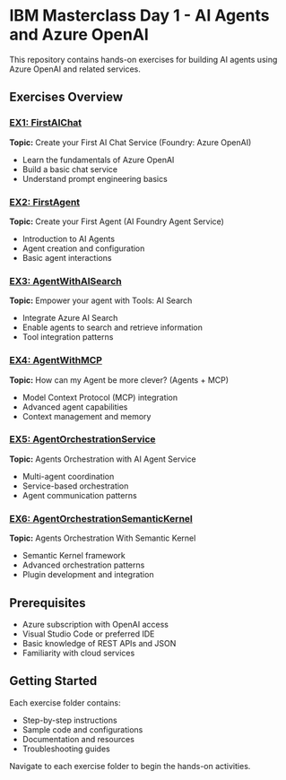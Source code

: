 # IBM Masterclass Day 1 - AI Agents and Azure OpenAI

This repository contains hands-on exercises for building AI agents using Azure OpenAI and related services.

## Exercises Overview

### [EX1: FirstAIChat](./EX1-FirstAIChat/)
**Topic:** Create your First AI Chat Service (Foundry: Azure OpenAI)
- Learn the fundamentals of Azure OpenAI
- Build a basic chat service
- Understand prompt engineering basics

### [EX2: FirstAgent](./EX2-FirstAgent/)
**Topic:** Create your First Agent (AI Foundry Agent Service)
- Introduction to AI Agents
- Agent creation and configuration
- Basic agent interactions

### [EX3: AgentWithAISearch](./EX3-AgentWithAISearch/)
**Topic:** Empower your agent with Tools: AI Search
- Integrate Azure AI Search
- Enable agents to search and retrieve information
- Tool integration patterns

### [EX4: AgentWithMCP](./EX4-AgentWithMCP/)
**Topic:** How can my Agent be more clever? (Agents + MCP)
- Model Context Protocol (MCP) integration
- Advanced agent capabilities
- Context management and memory

### [EX5: AgentOrchestrationService](./EX5-AgentOrchestrationService/)
**Topic:** Agents Orchestration with AI Agent Service
- Multi-agent coordination
- Service-based orchestration
- Agent communication patterns

### [EX6: AgentOrchestrationSemanticKernel](./EX6-AgentOrchestrationSemanticKernel/)
**Topic:** Agents Orchestration With Semantic Kernel
- Semantic Kernel framework
- Advanced orchestration patterns
- Plugin development and integration

## Prerequisites

- Azure subscription with OpenAI access
- Visual Studio Code or preferred IDE
- Basic knowledge of REST APIs and JSON
- Familiarity with cloud services

## Getting Started

Each exercise folder contains:
- Step-by-step instructions
- Sample code and configurations
- Documentation and resources
- Troubleshooting guides

Navigate to each exercise folder to begin the hands-on activities.
